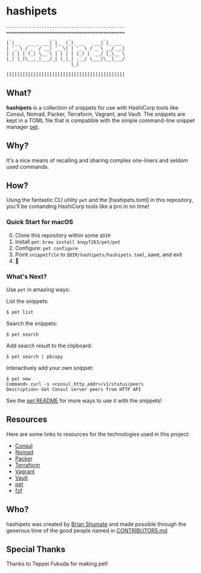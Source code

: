 # hashipets

    --------------------------------------------
    ============================================
     _               _     _            _
    | |__   __ _ ___| |__ (_)_ __   ___| |_ ___
    | '_ \ / _` / __| '_ \| | '_ \ / _ \ __/ __|
    | | | | (_| \__ \ | | | | |_) |  __/ |_\__ \
    |_| |_|\__,_|___/_| |_|_| .__/ \___|\__|___/
                            |_|

    [[[[[[[[[[[[[[[[[[[[[[]]]]]]]]]]]]]]]]]]]]]]

## What?

**hashipets** is a collection of snippets for use with HashiCorp tools like
Consul, Nomad, Packer, Terraform, Vagrant, and Vault. The snippets are kept in a TOML file that is compatible with the simple command-line snippet manager [pet](https://github.com/knqyf263/pet).

## Why?

It's a nice means of recalling and sharing complex one-liners and seldom used commands.

## How?

Using the fantastic CLI utility `pet` and the [hashipets.toml] in this repository, you'll be comanding HashiCorp tools like a pro in no time!

### Quick Start for macOS

0. Clone this repository within some `$DIR`
1. Install `pet`: `brew install knqyf263/pet/pet`
2. Configure: `pet configure`
3. Point `snippetfile` to `$DIR/hashipets/hashipets.toml`, save, and exit
4. 🎉

### What's Next?

Use `pet` in amazing ways:

List the snippets:

```
$ pet list
```

Search the snippets:

```
$ pet search
```

Add search result to the clipboard:

```
$ pet search | pbcopy
```

Interactively add your own snippet:

```
$ pet new
Command> curl -s <consul_http_addr>/v1/status/peers
Description> Get Consul server peers from HTTP API
```

See the [pet README](https://github.com/knqyf263/pet/blob/master/README.md) for more ways to use it with the snippets!

## Resources

Here are some links to resources for the technologies used in this project:

- [Consul](https://www.consul.io/)
- [Nomad](https://www.nomadproject.io/)
- [Packer](https://www.packer.io/)
- [Terraform](https://www.terraform.io/)
- [Vagrant](https://www.vagrantup.com/)
- [Vault](https://www.vaultproject.io/)
- [pet](https://github.com/knqyf263/pet)
- [fzf](https://github.com/junegunn/fzf)

## Who?

hashipets was created by [Brian Shumate](https://github.com/brianshumate) and made possible through the generous time of the good people named in [CONTRIBUTORS.md](https://github.com/brianshumate/hashipets/blob/master/CONTRIBUTORS.md)

## Special Thanks

Thanks to Teppei Fukuda for making pet!
